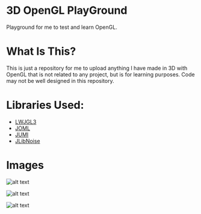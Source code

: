 # 3D OpenGL PlayGround
Playground for me to test and learn OpenGL.

# What Is This?
This is just a repository for me to upload anything I have made in 3D with OpenGL that is not related to any project, but is for learning purposes. Code may not be well designed in this repository.

# Libraries Used:
* [LWJGL3](https://www.lwjgl.org/)
* [JOML](https://github.com/JOML-CI/JOML)
* [JUMI](https://github.com/RGreenlees/JUMI-Java-Model-Importer)
* [JLibNoise](https://github.com/RoyAwesome/jlibnoise)

# Images
![alt text](https://raw.githubusercontent.com/Phasedd/3D_OpenGL_PlayGround/master/images/one.png "Image 1")

![alt text](https://raw.githubusercontent.com/Phasedd/3D_OpenGL_PlayGround/master/images/three.png "Image 2")

![alt text](https://raw.githubusercontent.com/Phasedd/3D_OpenGL_PlayGround/master/images/two.png "Image 3")
